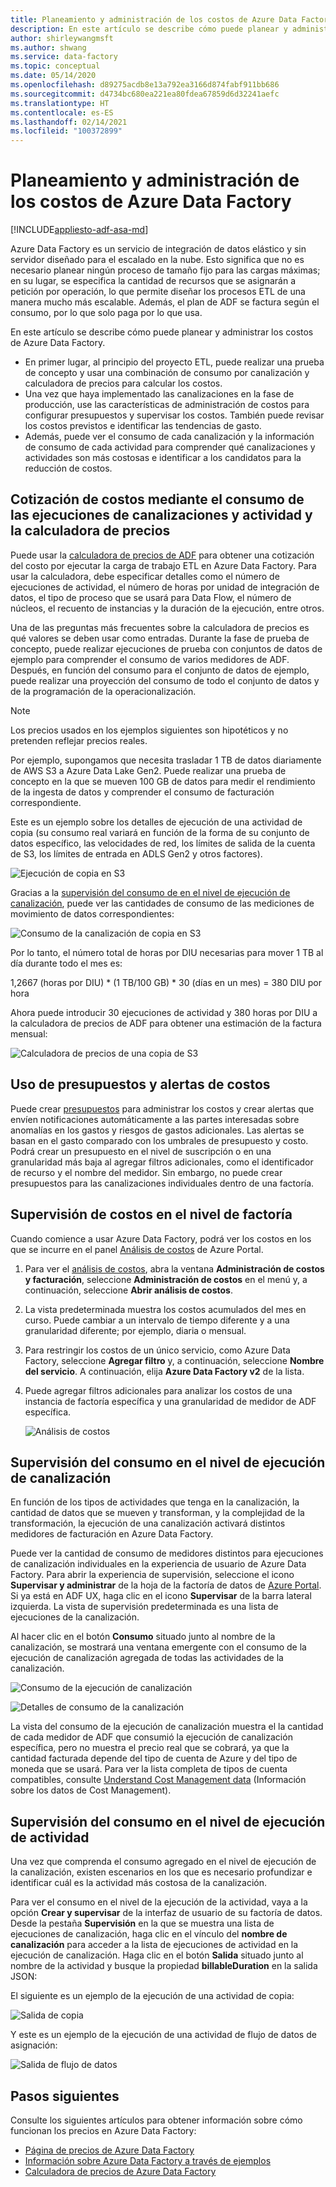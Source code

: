 ```yaml
---
title: Planeamiento y administración de los costos de Azure Data Factory
description: En este artículo se describe cómo puede planear y administrar los costos de Azure Data Factory.
author: shirleywangmsft
ms.author: shwang
ms.service: data-factory
ms.topic: conceptual
ms.date: 05/14/2020
ms.openlocfilehash: d89275acdb8e13a792ea3166d874fabf911bb686
ms.sourcegitcommit: d4734bc680ea221ea80fdea67859d6d32241aefc
ms.translationtype: HT
ms.contentlocale: es-ES
ms.lasthandoff: 02/14/2021
ms.locfileid: "100372899"
---
```

# <a name="plan-and-manage-costs-for-azure-data-factory"></a>Planeamiento y administración de los costos de Azure Data Factory

[!INCLUDE[appliesto-adf-asa-md](includes/appliesto-adf-asa-md.md)]

Azure Data Factory es un servicio de integración de datos elástico y sin servidor diseñado para el escalado en la nube.  Esto significa que no es necesario planear ningún proceso de tamaño fijo para las cargas máximas; en su lugar, se especifica la cantidad de recursos que se asignarán a petición por operación, lo que permite diseñar los procesos ETL de una manera mucho más escalable. Además, el plan de ADF se factura según el consumo, por lo que solo paga por lo que usa.

En este artículo se describe cómo puede planear y administrar los costos de Azure Data Factory.

*   En primer lugar, al principio del proyecto ETL, puede realizar una prueba de concepto y usar una combinación de consumo por canalización y calculadora de precios para calcular los costos.
*   Una vez que haya implementado las canalizaciones en la fase de producción, use las características de administración de costos para configurar presupuestos y supervisar los costos. También puede revisar los costos previstos e identificar las tendencias de gasto.
*   Además, puede ver el consumo de cada canalización y la información de consumo de cada actividad para comprender qué canalizaciones y actividades son más costosas e identificar a los candidatos para la reducción de costos.

## <a name="estimate-costs-using-pipeline-and-activity-run-consumption-and-pricing-calculator"></a>Cotización de costos mediante el consumo de las ejecuciones de canalizaciones y actividad y la calculadora de precios

Puede usar la [calculadora de precios de ADF](https://azure.microsoft.com/pricing/calculator/?service=data-factory) para obtener una cotización del costo por ejecutar la carga de trabajo ETL en Azure Data Factory.  Para usar la calculadora, debe especificar detalles como el número de ejecuciones de actividad, el número de horas por unidad de integración de datos, el tipo de proceso que se usará para Data Flow, el número de núcleos, el recuento de instancias y la duración de la ejecución, entre otros.

Una de las preguntas más frecuentes sobre la calculadora de precios es qué valores se deben usar como entradas.  Durante la fase de prueba de concepto, puede realizar ejecuciones de prueba con conjuntos de datos de ejemplo para comprender el consumo de varios medidores de ADF.  Después, en función del consumo para el conjunto de datos de ejemplo, puede realizar una proyección del consumo de todo el conjunto de datos y de la programación de la operacionalización.

> [!NOTE]
> Los precios usados en los ejemplos siguientes son hipotéticos y no pretenden reflejar precios reales.

Por ejemplo, supongamos que necesita trasladar 1 TB de datos diariamente de AWS S3 a Azure Data Lake Gen2.  Puede realizar una prueba de concepto en la que se mueven 100 GB de datos para medir el rendimiento de la ingesta de datos y comprender el consumo de facturación correspondiente.

Este es un ejemplo sobre los detalles de ejecución de una actividad de copia (su consumo real variará en función de la forma de su conjunto de datos específico, las velocidades de red, los límites de salida de la cuenta de S3, los límites de entrada en ADLS Gen2 y otros factores).

![Ejecución de copia en S3](media/plan-manage-costs/s3-copy-run-details.png)

Gracias a la [supervisión del consumo de en el nivel de ejecución de canalización](#monitor-consumption-at-pipeline-run-level), puede ver las cantidades de consumo de las mediciones de movimiento de datos correspondientes:

![Consumo de la canalización de copia en S3](media/plan-manage-costs/s3-copy-pipeline-consumption.png)

Por lo tanto, el número total de horas por DIU necesarias para mover 1 TB al día durante todo el mes es:

1,2667 (horas por DIU) * (1 TB/100 GB) * 30 (días en un mes) = 380 DIU por hora

Ahora puede introducir 30 ejecuciones de actividad y 380 horas por DIU a la calculadora de precios de ADF para obtener una estimación de la factura mensual:

![Calculadora de precios de una copia de S3](media/plan-manage-costs/s3-copy-pricing-calculator.png)

## <a name="use-budgets-and-cost-alerts"></a>Uso de presupuestos y alertas de costos

Puede crear [presupuestos](../cost-management-billing/costs/tutorial-acm-create-budgets.md) para administrar los costos y crear alertas que envíen notificaciones automáticamente a las partes interesadas sobre anomalías en los gastos y riesgos de gastos adicionales.  Las alertas se basan en el gasto comparado con los umbrales de presupuesto y costo.  Podrá crear un presupuesto en el nivel de suscripción o en una granularidad más baja al agregar filtros adicionales, como el identificador de recurso y el nombre del medidor.  Sin embargo, no puede crear presupuestos para las canalizaciones individuales dentro de una factoría.

## <a name="monitor-costs-at-factory-level"></a>Supervisión de costos en el nivel de factoría

Cuando comience a usar Azure Data Factory, podrá ver los costos en los que se incurre en el panel [Análisis de costos](../cost-management-billing/costs/quick-acm-cost-analysis.md) de Azure Portal.

1. Para ver el [análisis de costos](../cost-management-billing/costs/quick-acm-cost-analysis.md), abra la ventana **Administración de costos y facturación**, seleccione **Administración de costos** en el menú y, a continuación, seleccione **Abrir análisis de costos**.
2. La vista predeterminada muestra los costos acumulados del mes en curso.  Puede cambiar a un intervalo de tiempo diferente y a una granularidad diferente; por ejemplo, diaria o mensual.
3. Para restringir los costos de un único servicio, como Azure Data Factory, seleccione **Agregar filtro** y, a continuación, seleccione **Nombre del servicio**.  A continuación, elija **Azure Data Factory v2** de la lista.
4. Puede agregar filtros adicionales para analizar los costos de una instancia de factoría específica y una granularidad de medidor de ADF específica.

   ![Análisis de costos](media/plan-manage-costs/cost-analysis.png)

## <a name="monitor-consumption-at-pipeline-run-level"></a>Supervisión del consumo en el nivel de ejecución de canalización

En función de los tipos de actividades que tenga en la canalización, la cantidad de datos que se mueven y transforman, y la complejidad de la transformación, la ejecución de una canalización activará distintos medidores de facturación en Azure Data Factory.

Puede ver la cantidad de consumo de medidores distintos para ejecuciones de canalización individuales en la experiencia de usuario de Azure Data Factory. Para abrir la experiencia de supervisión, seleccione el icono **Supervisar y administrar** de la hoja de la factoría de datos de [Azure Portal](https://portal.azure.com/). Si ya está en ADF UX, haga clic en el icono **Supervisar** de la barra lateral izquierda. La vista de supervisión predeterminada es una lista de ejecuciones de la canalización.

Al hacer clic en el botón **Consumo** situado junto al nombre de la canalización, se mostrará una ventana emergente con el consumo de la ejecución de canalización agregada de todas las actividades de la canalización.

![Consumo de la ejecución de canalización](media/plan-manage-costs/pipeline-run-consumption.png)

![Detalles de consumo de la canalización](media/plan-manage-costs/pipeline-consumption-details.png)

La vista del consumo de la ejecución de canalización muestra el la cantidad de cada medidor de ADF que consumió la ejecución de canalización específica, pero no muestra el precio real que se cobrará, ya que la cantidad facturada depende del tipo de cuenta de Azure y del tipo de moneda que se usará.  Para ver la lista completa de tipos de cuenta compatibles, consulte [Understand Cost Management data](../cost-management-billing/costs/understand-cost-mgt-data.md) (Información sobre los datos de Cost Management).

## <a name="monitor-consumption-at-activity-run-level"></a>Supervisión del consumo en el nivel de ejecución de actividad
Una vez que comprenda el consumo agregado en el nivel de ejecución de la canalización, existen escenarios en los que es necesario profundizar e identificar cuál es la actividad más costosa de la canalización.

Para ver el consumo en el nivel de la ejecución de la actividad, vaya a la opción **Crear y supervisar** de la interfaz de usuario de su factoría de datos. Desde la pestaña **Supervisión** en la que se muestra una lista de ejecuciones de canalización, haga clic en el vínculo del **nombre de canalización** para acceder a la lista de ejecuciones de actividad en la ejecución de canalización.  Haga clic en el botón **Salida** situado junto al nombre de la actividad y busque la propiedad **billableDuration** en la salida JSON:

El siguiente es un ejemplo de la ejecución de una actividad de copia:

![Salida de copia](media/plan-manage-costs/copy-output.png)

Y este es un ejemplo de la ejecución de una actividad de flujo de datos de asignación:

![Salida de flujo de datos](media/plan-manage-costs/dataflow-output.png)

## <a name="next-steps"></a>Pasos siguientes

Consulte los siguientes artículos para obtener información sobre cómo funcionan los precios en Azure Data Factory:

- [Página de precios de Azure Data Factory](https://azure.microsoft.com/pricing/details/data-factory/ssis/)
- [Información sobre Azure Data Factory a través de ejemplos](./pricing-concepts.md)
- [Calculadora de precios de Azure Data Factory](https://azure.microsoft.com/pricing/calculator/?service=data-factory)